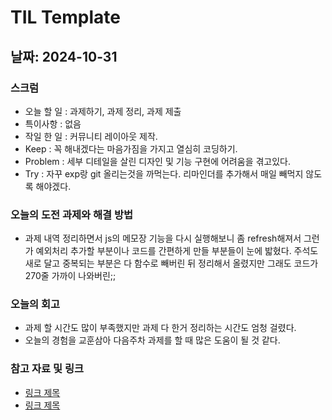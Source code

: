 # TIL Template

## 날짜: 2024-10-31

### 스크럼
- 오늘 할 일 : 과제하기, 과제 정리, 과제 제출
- 특이사항   : 없음
- 작일 한 일 : 커뮤니티 레이아웃 제작.
- Keep       : 꼭 해내겠다는 마음가짐을 가지고 열심히 코딩하기.
- Problem    : 세부 디테일을 살린 디자인 및 기능 구현에 어려움을 겪고있다.
- Try        : 자꾸 exp랑 git 올리는것을 까먹는다. 리마인더를 추가해서 매일 빼먹지 않도록 해야겠다.

### 오늘의 도전 과제와 해결 방법
- 과제 내역 정리하면서 js의 메모장 기능을 다시 실행해보니 좀 refresh해져서 그런가 예외처리 추가할 부분이나 코드를 간편하게 만들 부분들이 눈에 밟혔다. 주석도 새로 달고 중복되는 부분은 다 함수로 빼버린 뒤 정리해서 올렸지만 그래도 코드가 270줄 가까이 나와버린;;

### 오늘의 회고
- 과제 할 시간도 많이 부족했지만 과제 다 한거 정리하는 시간도 엄청 걸렸다.
- 오늘의 경험을 교훈삼아 다음주차 과제를 할 때 많은 도움이 될 것 같다.

### 참고 자료 및 링크
- [링크 제목](URL)
- [링크 제목](URL)
